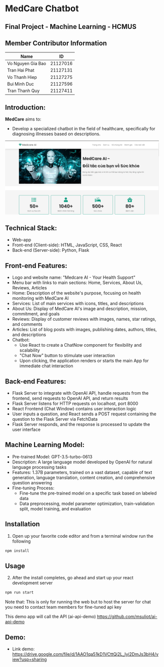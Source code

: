 # MedCare Chatbot
## Final Project - Machine Learning - HCMUS

## Member Contributor Information
| Name              | ID       |
|-------------------|----------|
| Vo Nguyen Gia Bao  | 21127016 |
| Tran Hai Phat   | 21127131 |
| Vo Thanh Hiep   | 21127275 |
| Bui Minh Duc  | 21127596 |
| Tran Thanh Quy  | 21127411 |

## Introduction:
**MedCare** aims to:
- Develop a specialized chatbot in the field of healthcare, specifically for diagnosing illnesses based on descriptions.
<p align="center">
  <img src="https://github.com/vngbao21/Medcare-AI/blob/main/public/image/intro.png" >
</p>

## Technical Stack:
- Web-app
- Front-end (Client-side): HTML, JavaScript, CSS, React
- Back-end (Server-side): Python, Flask

## Front-end Features:
- Logo and website name: "Medcare AI - Your Health Support"
- Menu bar with links to main sections: Home, Services, About Us, Reviews, Articles
- Home: Description of the website's purpose, focusing on health monitoring with MedCare AI
- Services: List of main services with icons, titles, and descriptions
- About Us: Display of MedCare AI's image and description, mission, commitment, and goals
- Reviews: Display of customer reviews with images, names, star ratings, and comments
- Articles: List of blog posts with images, publishing dates, authors, titles, and descriptions
- Chatbot:
  - Use React to create a ChatNow component for flexibility and scalability
  - "Chat Now" button to stimulate user interaction
  - Upon clicking, the application renders or starts the main App for immediate chat interaction
 
## Back-end Features:
- Flask Server to integrate with OpenAI API, handle requests from the frontend, send requests to OpenAI API, and return results
- Flask Server listens for HTTP requests on localhost, port 8000
- React Frontend (Chat Window) contains user interaction logic
- User inputs a question, and React sends a POST request containing the question to the Flask Server via FetchData
- Flask Server responds, and the response is processed to update the user interface

## Machine Learning Model:

- Pre-trained Model: GPT-3.5-turbo-0613
- Description: A large language model developed by OpenAI for natural language processing tasks
- Features: 1.37B parameters, trained on a vast dataset, capable of text generation, language translation, content creation, and comprehensive question answering
- Fine-tuning Process:
  - Fine-tune the pre-trained model on a specific task based on labeled data
  - Data preprocessing, model parameter optimization, train-validation split, model training, and evaluation

## Installation
1. Open up your favorite code editor and from a terminal window run the following
```bash
npm install
```
## Usage

2. After the install completes, go ahead and start up your react development server
```bash
npm run start
```

Note that: This is only for running the web but to host the server for chat you need to contact team members for fine-tuned api key

This demo app will call the API
(ai-api-demo) https://github.com/msuliot/ai-api-demo

## Demo:
- Link demo: https://drive.google.com/file/d/1AAO1qa51kD1VCttQj2L_Iyi2DmJs3bH4/view?usp=sharing
